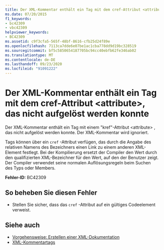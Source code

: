 ```yaml
---
title: Der XML-Kommentar enthält ein Tag mit dem cref-Attribut <attribute>, das nicht aufgelöst werden konnte
ms.date: 07/20/2015
f1_keywords:
- bc42309
- vbc42309
helpviewer_keywords:
- BC42309
ms.assetid: c9f3cfa5-565f-48bf-8616-cfb25d24f89e
ms.openlocfilehash: 7113ca7dde6e07be1ac1cba778dd9d19bc328519
ms.sourcegitcommit: bf5c5850654187705bc94cc40ebfb62fe346ab02
ms.translationtype: MT
ms.contentlocale: de-DE
ms.lasthandoff: 09/23/2020
ms.locfileid: "91091222"
---
```

# <a name="xml-comment-has-a-tag-with-a-cref-attribute-attribute-that-could-not-be-resolved"></a>Der XML-Kommentar enthält ein Tag mit dem cref-Attribut \<attribute>, das nicht aufgelöst werden konnte

Der XML-Kommentar enthält ein Tag mit einem "kref"-Attribut \<attribute> , das nicht aufgelöst werden konnte. Der XML-Kommentar wird ignoriert.  
  
 Tags können über ein `cref` -Attribut verfügen, das durch die Angabe des relativen Namens des Bezeichners einen Link zu einem anderen XML-Element festlegt. Bei der Kompilierung ersetzt der Compiler den Wert durch den qualifizierten XML-Bezeichner für den Wert, auf den der Benutzer zeigt. Der Compiler verwendet seine normalen Auflösungsregeln beim Suchen des Typs oder Members.  
  
 **Fehler-ID:** BC42309  
  
## <a name="to-correct-this-error"></a>So beheben Sie diesen Fehler  
  
- Stellen Sie sicher, dass das `cref` -Attribut auf ein gültiges Codeelement verweist.  
  
## <a name="see-also"></a>Siehe auch

- [Vorgehensweise: Erstellen einer XML-Dokumentation](../programming-guide/program-structure/how-to-create-xml-documentation.md)
- [XML-Kommentartags](../language-reference/xmldoc/index.md)
